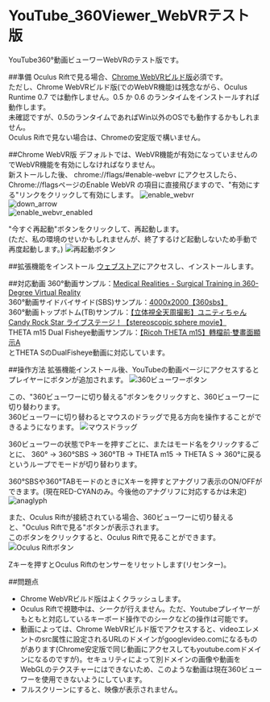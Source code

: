 # YouTube_360Viewer_WebVRテスト版
YouTube360°動画ビューワーWebVRのテスト版です。

##準備
Oculus Riftで見る場合、[Chrome WebVRビルド版](https://drive.google.com/folderview?id=0BzudLt22BqGRbW9WTHMtOWMzNjQ#list)必須です。  
ただし、Chrome WebVRビルド版(でのWebVR機能)は残念ながら、Oculus Runtime 0.7 では動作しません。0.5 か 0.6 のランタイムをインストールすれば動作します。  
未確認ですが、0.5のランタイムであればWin以外のOSでも動作するかもしれません。  
Oculus Riftで見ない場合は、Chromeの安定版で構いません。  

##Chrome WebVR版
デフォルトでは、WebVR機能が有効になっていませんのでWebVR機能を有効にしなければなりません。  
新ストールした後、 chrome://flags/#enable-webvr にアクセスしたら、Chrome://flagsページのEnable WebVR の項目に直接飛びますので、"有効にする"リンクをクリックして有効にします。 
![enable_webvr](https://github.com/gtk2k/YouTube_360Viewer_WebVR/blob/master/readme_image/enable_webvr.png)  
![down_arrow](https://github.com/gtk2k/YouTube_360Viewer_WebVR/blob/master/readme_image/down_arrow.png)  
![enable_webvr_enabled](https://github.com/gtk2k/YouTube_360Viewer_WebVR/blob/master/readme_image/enable_webvr_enabled.png)  

"今すぐ再起動"ボタンをクリックして、再起動します。  
(ただ、私の環境のせいかもしれませんが、終了するけど起動しないため手動で再度起動します。)
![再起動ボタン](https://github.com/gtk2k/YouTube_360Viewer_WebVR/blob/master/readme_image/reboot.png)  

##拡張機能をインストール
[ウェブストア](https://chrome.google.com/webstore/detail/youtube-360%E5%8B%95%E7%94%BB%E3%83%93%E3%83%A5%E3%83%BC%E3%83%AF%E3%83%BC-webvr%E7%89%88/dklhclnehlegkjdjgjaodcbmffkmagon?hl=ja)にアクセスし、インストールします。

##対応動画
360°動画サンプル：[Medical Realities - Surgical Training in 360-Degree Virtual Reality](https://www.youtube.com/watch?v=VAUbacNs4MQ)  
360°動画サイドバイサイド(SBS)サンプル：[4000x2000【360sbs】](https://www.youtube.com/watch?v=46efEgE9nsA)  
360°動画トップボトム(TB)サンプル：[【立体視全天周撮影】ユニティちゃん Candy Rock Star ライブステージ！【stereoscopic sphere movie】](https://www.youtube.com/watch?v=_BERVmTEAeM)  
THETA m15 Dual Fisheye動画サンプル：[【Ricoh THETA m15】轉檔前‧雙畫面顯示A](https://www.youtube.com/watch?v=Qp5Z-2MPaek)  
とTHETA SのDualFisheye動画に対応しています。

##操作方法
拡張機能インストール後、YouTubeの動画ページにアクセスするとプレイヤーにボタンが追加されます。
![360ビューワーボタン](https://github.com/gtk2k/YouTube_360Viewer_WebVR/blob/master/readme_image/youtube_extension_button1.png)  

この、"360ビューワーに切り替える"ボタンをクリックすと、360ビューワーに切り替わります。  
360ビューワーに切り替わるとマウスのドラッグで見る方向を操作することができるようになります。
![マウスドラッグ](https://github.com/gtk2k/YouTube_360Viewer_WebVR/blob/master/readme_image/mouse_drag.png)  

360ビューワーの状態でPキーを押すごとに、またはモード名をクリックするごとに、
360° → 360°SBS → 360°TB → THETA m15 → THETA S → 360°に戻る
というループでモードが切り替わります。

360°SBSや360°TABモードのときにXキーを押すとアナグリフ表示のON/OFFができます。(現在RED-CYANのみ。今後他のアナグリフに対応するかは未定)
![anaglyph](https://github.com/gtk2k/YouTube_360Viewer_WebVR/blob/master/readme_image/anaglyph.png)

また、Oculus Riftが接続されている場合、360ビューワーに切り替えると、"Oculus Riftで見る"ボタンが表示されます。  
このボタンをクリックすると、Oculus Riftで見ることができます。
![Oculus Riftボタン](https://github.com/gtk2k/YouTube_360Viewer_WebVR/blob/master/readme_image/oculus_button.png)  

Zキーを押すとOculus Riftのセンサーをリセットします(リセンター)。

##問題点

* Chrome WebVRビルド版はよくクラッシュします。  
* Oculus Riftで視聴中は、シークが行えません。ただ、Youtubeプレイヤーがもともと対応しているキーボード操作でのシークなどの操作は可能です。
* 動画によっては、Chrome WebVRビルド版でアクセスすると、videoエレメントのsrc属性に設定されるURLのドメインがgooglevideo.comになるものがあります(Chrome安定版で同じ動画にアクセスしてもyoutube.comドメインになるのですが)。セキュリティによって別ドメインの画像や動画をWebGLのテクスチャーにはできないため、このような動画は現在360ビューワーを使用できないようにしています。
* フルスクリーンにすると、映像が表示されません。

